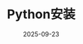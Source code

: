 ---
title: Python安装
date: 2025-09-23
permalink: /pages/PythonInstallation/
categories:
  - 学习专题
tags:
  - 
---